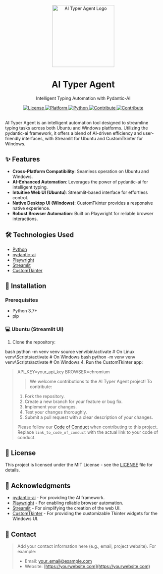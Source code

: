 <div align="center">
  <img src="https://raw.githubusercontent.com/simonong4/AI-Typer-Agent/main/docs/logo.png" alt="AI Typer Agent Logo" width="200"/>
  <h1>AI Typer Agent</h1>
</div>

<p align="center">
  Intelligent Typing Automation with Pydantic-AI
</p>

<div align="center">
  <a href="https://opensource.org/licenses/MIT">
    <img src="https://img.shields.io/badge/License-MIT-yellow.svg" alt="License">
  </a>
  <a href="#">
    <img src="https://img.shields.io/badge/Platform-Ubuntu%20%7C%20Windows-blue.svg" alt="Platform">
  </a>
  <a href="https://www.python.org/downloads/release/python-370/">
    <img src="https://img.shields.io/badge/Python-3.7+-brightgreen.svg" alt="Python">
  </a>
   <a href="https://github.com/simonong4/AI-Typer-Agent/issues">
    <img src="https://img.shields.io/badge/Contribute-Issues-red.svg" alt="Contribute">
  </a>
   <a href="https://github.com/simonong4/AI-Typer-Agent/pulls">
    <img src="https://img.shields.io/badge/Contribute-Pull%20Request-green.svg" alt="Contribute">
  </a>

</div>

<br>

AI Typer Agent is an intelligent automation tool designed to streamline typing tasks across both Ubuntu and Windows platforms. Utilizing the pydantic-ai framework, it offers a blend of AI-driven efficiency and user-friendly interfaces, with Streamlit for Ubuntu and CustomTkinter for Windows.

## ✨ Features

*   **Cross-Platform Compatibility**: Seamless operation on Ubuntu and Windows.
*   **AI-Enhanced Automation**: Leverages the power of pydantic-ai for intelligent typing.
*   **Intuitive Web UI (Ubuntu)**: Streamlit-based interface for effortless control.
*   **Native Desktop UI (Windows)**: CustomTkinter provides a responsive native experience.
*   **Robust Browser Automation**: Built on Playwright for reliable browser interactions.

## 🛠️ Technologies Used

*   [Python](https://www.python.org/)
*   [pydantic-ai](https://pydantic.ai/)
*   [Playwright](https://playwright.dev/)
*   [Streamlit](https://streamlit.io/)
*   [CustomTkinter](https://customtkinter.tomschimansky.com/)

## 🚀 Installation

### Prerequisites

*   Python 3.7+
*   pip

### 💻 Ubuntu (Streamlit UI)

1.  Clone the repository:

bash
    python -m venv venv
    source venv/bin/activate  # On Linux
    venv\Scripts\activate  # On Windows
    bash
    python -m venv venv
    venv\Scripts\activate  # On Windows
    4.  Run the CustomTkinter app:

    
> API_KEY=your_api_key
> BROWSER=chromium
> > We welcome contributions to the AI Typer Agent project! To contribute:
>
> 1.  Fork the repository.
> 2.  Create a new branch for your feature or bug fix.
> 3.  Implement your changes.
> 4.  Test your changes thoroughly.
> 5.  Submit a pull request with a clear description of your changes.
>
> Please follow our [Code of Conduct](link_to_code_of_conduct) when contributing to this project.  Replace `link_to_code_of_conduct` with the actual link to your code of conduct.

## 📜 License

This project is licensed under the MIT License - see the [LICENSE](LICENSE) file for details.

## 🙏 Acknowledgments

*   [pydantic-ai](https://pydantic.ai/) - For providing the AI framework.
*   [Playwright](https://playwright.dev/) - For enabling reliable browser automation.
*   [Streamlit](https://streamlit.io/) - For simplifying the creation of the web UI.
*   [CustomTkinter](https://customtkinter.tomschimansky.com/) - For providing the customizable Tkinter widgets for the Windows UI.

## 📧 Contact

> Add your contact information here (e.g., email, project website).  For example:
>
> *   Email: your_email@example.com
> *   Website: [https://yourwebsite.com](https://yourwebsite.com)
